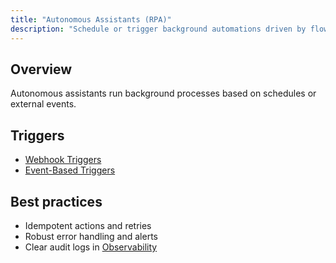 ```yaml
---
title: "Autonomous Assistants (RPA)"
description: "Schedule or trigger background automations driven by flows."
---
```


## Overview

Autonomous assistants run background processes based on schedules or external events.

## Triggers

- [Webhook Triggers](/triggers-intents/webhooks)
- [Event-Based Triggers](/triggers-intents/event-triggers)

## Best practices

- Idempotent actions and retries
- Robust error handling and alerts
- Clear audit logs in [Observability](/observability/overview)
